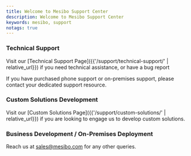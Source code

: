 ```yaml
---
title: Welcome to Mesibo Support Center
description: Welcome to Mesibo Support Center
keywords: mesibo, support
notags: true
---
```


### Technical Support
Visit our [Technical Support Page]({{'/support/technical-support/' | relative_url}})  if you need technical assistance, or have a bug report

If you have purchased phone support or on-premises support, please contact your dedicated support resource.

### Custom Solutions Development 
Visit our [Custom Solutions Page]({{'/support/custom-solutions/' | relative_url}}) if you are looking to engage us to develop custom solutions.


### Business Development / On-Premises Deployment 
Reach us at [sales@mesibo.com](mailto:sales@mesibo.com) for any other queries.
